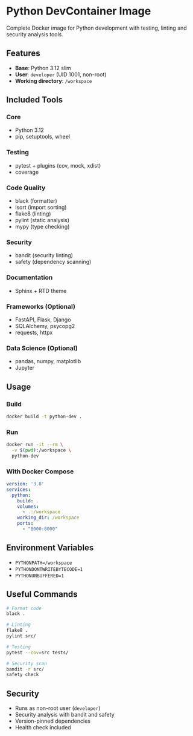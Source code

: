 # Python DevContainer Image

Complete Docker image for Python development with testing, linting and security analysis tools.

## Features

- **Base**: Python 3.12 slim
- **User**: `developer` (UID 1001, non-root)
- **Working directory**: `/workspace`

## Included Tools

### Core
- Python 3.12
- pip, setuptools, wheel

### Testing
- pytest + plugins (cov, mock, xdist)
- coverage

### Code Quality
- black (formatter)
- isort (import sorting)
- flake8 (linting)
- pylint (static analysis)
- mypy (type checking)

### Security
- bandit (security linting)
- safety (dependency scanning)

### Documentation
- Sphinx + RTD theme

### Frameworks (Optional)
- FastAPI, Flask, Django
- SQLAlchemy, psycopg2
- requests, httpx

### Data Science (Optional)
- pandas, numpy, matplotlib
- Jupyter

## Usage

### Build
```bash
docker build -t python-dev .
```

### Run
```bash
docker run -it --rm \
  -v $(pwd):/workspace \
  python-dev
```

### With Docker Compose
```yaml
version: '3.8'
services:
  python:
    build: .
    volumes:
      - .:/workspace
    working_dir: /workspace
    ports:
      - "8000:8000"
```

## Environment Variables

- `PYTHONPATH=/workspace`
- `PYTHONDONTWRITEBYTECODE=1`
- `PYTHONUNBUFFERED=1`

## Useful Commands

```bash
# Format code
black .

# Linting
flake8 .
pylint src/

# Testing
pytest --cov=src tests/

# Security scan
bandit -r src/
safety check
```

## Security

- Runs as non-root user (`developer`)
- Security analysis with bandit and safety
- Version-pinned dependencies
- Health check included
